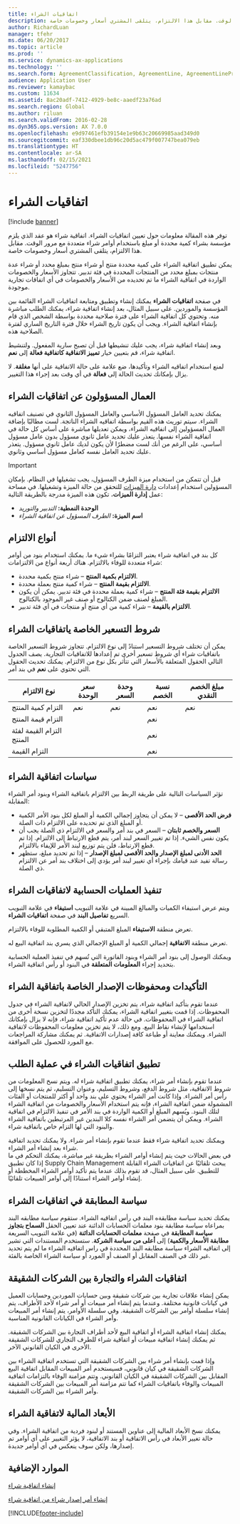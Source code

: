 ```yaml
---
title: اتفاقيات الشراء
description: توفر هذه المقالة معلومات حول تعيين اتفاقيات الشراء. اتفاقية شراء هو عقد الذي يلزم مؤسسة بشراء كمية محددة أو مبلغ باستخدام أوامر شراء متعددة مع مرور الوقت. مقابل هذا الالتزام، يتلقى المشتري أسعار وخصومات خاصة.
author: RichardLuan
manager: tfehr
ms.date: 06/20/2017
ms.topic: article
ms.prod: ''
ms.service: dynamics-ax-applications
ms.technology: ''
ms.search.form: AgreementClassification, AgreementLine, AgreementLinePrompt, PurchAgreement, PurchAgreementCreate, PurchAgreementGenerateReleaseOrder, PurchAgreementHistory, PurchAgreementInvoiceJournal, PurchLine, AgreementLines
audience: Application User
ms.reviewer: kamaybac
ms.custom: 11634
ms.assetid: 8ac20adf-7412-4929-be8c-aaedf23a76ad
ms.search.region: Global
ms.author: riluan
ms.search.validFrom: 2016-02-28
ms.dyn365.ops.version: AX 7.0.0
ms.openlocfilehash: e9d97461efb39154e1e9b63c20669985aad349d0
ms.sourcegitcommit: eaf330dbee1db96c20d5ac479f007747bea079eb
ms.translationtype: HT
ms.contentlocale: ar-SA
ms.lasthandoff: 02/15/2021
ms.locfileid: "5247756"
---
```

# <a name="purchase-agreements"></a>اتفاقيات الشراء

[!include [banner](../includes/banner.md)]

توفر هذه المقالة معلومات حول تعيين اتفاقيات الشراء. اتفاقية شراء هو عقد الذي يلزم مؤسسة بشراء كمية محددة أو مبلغ باستخدام أوامر شراء متعددة مع مرور الوقت. مقابل هذا الالتزام، يتلقى المشتري أسعار وخصومات خاصة. 

يمكن تطبيق اتفاقية الشراء على كمية محددة منتج أو شراء منتج بمبلغ محدد أو شراء عدة منتجات بمبلغ محدد من المنتجات المحددة في فئة تدبير. تتجاوز الأسعار والخصومات الواردة في اتفاقية الشراء ما تم تحديده من الأسعار والخصومات في أي اتفاقات تجارية موجودة.  

في صفحة **اتفاقيات الشراء** يمكنك إنشاء وتطبيق ومتابعة اتفاقيات الشراء القائمة بين المؤسسة والموردين. على سبيل المثال، بعد إنشاء اتفاقية شراء، يمكنك الطلب مباشرة منه. وتحتوي كل اتفاقية الشراء على فترة صلاحية محددة بواسطة الشخص الذي قام بإنشاء اتفاقية الشراء. ويجب أن يكون تاريخ الشراء خلال فترة التاريخ الساري لفترة الصلاحية هذه.  

وبعد إنشاء اتفاقية شراء، يجب عليك تنشيطها قبل أن تصبح سارية المفعول. ولتنشيط اتفاقية شراء، قم بتعيين خيار **تمييز الاتفاقية كاتفاقية فعالة** إلى **نعم**. 

لمنع استخدام اتفاقيه الشراء وتأكيدها، ضع علامة على حالة الاتفاقية على أنها **مغلقة**. لا يزال بإمكانك تحديث الحالة إلى **فعالة** في أي وقت بعد إجراء هذا التغيير.

## <a name="responsible-workers-on-purchase-agreements"></a>العمال المسؤولون عن اتفاقيات الشراء

يمكنك تحديد العامل المسؤول الأساسي والعامل المسؤول الثانوي في تصنيف اتفاقيه الشراء. سيتم توريث هذه القيم بواسطة اتفاقيه الشراء الناتجة. لست مطالبًا بإضافة العمال المسؤولين إلى اتفاقيه الشراء، ويمكن تعديلها مباشرة على أساس كل حالة في اتفاقية الشراء نفسها. يتعذر عليك تحديد عامل ثانوي مسؤول بدون عامل مسؤول أساسي، على الرغم من أنك لست مضطرًا لأن يكون لديك عامل ثانوي مسؤول. يتعذر عليك تحديد العامل نفسه كعامل مسؤول أساسي وثانوي.

> [!IMPORTANT]
> قبل أن تتمكن من استخدام ميزة الطرف المسؤول، يجب تشغيلها في النظام. بإمكان المسؤولين استخدام إعدادات [دارة الميزات](../../fin-ops-core/fin-ops/get-started/feature-management/feature-management-overview.md) للتحقق من حالة الميزة وتشغيلها. في مساحة عمل **إدارة الميزات**، تكون هذه الميزة مدرجة بالطريقة التالية:
> 
> - **الوحدة النمطية:** *التدبير والتوريد*
> - **اسم الميزة:** *الطرف المسؤول عن اتفاقية الشراء*

## <a name="commitment-types"></a>أنواع الالتزام
كل بند في اتفاقية شراء يعتبر التزامًا بشراء شيء ما. يمكنك استخدام بنود من أوامر شراء متعددة للوفاء بالالتزام. هناك أربعة أنواع من الالتزامات:

-   **الالتزام بكمية المنتج** – شراء منتج بكمية محددة.
-   **الالتزام بقيمة المنتج** – شراء كمية منتج بعملة محددة.
-   **الالتزام بقيمة فئة المنتج** – شراء كمية بعملة محددة في فئة تدبير. يمكن أن يكون المبلغ لصنف ضمن الكتالوج أو صنف غير الموجود بالكتالوج.
-   **الالتزام بالقيمة** – شراء كمية من أي منتج أو منتجات في أي فئة تدبير.

## <a name="pricing-terms-for-purchase-agreements"></a>شروط التسعير الخاصة ياتفاقيات الشراء
يمكن أن تختلف شروط التسعير استنادً إلى نوع الالتزام. تتجاوز شروط التسعير الخاصة باتفاقيات شراء أي شروط تسعير أخرى تم إعدادها للاتفاقيات التجارية. يصف الجدول التالي الحقول المتعلقة بالأسعار التي تتأثر بكل نوع من الالتزام. يمكنك تحديث الحقول التي تحتوي على **نعم** في بند أمر.

| نوع الالتزام                   | سعر الوحدة | وحدة السعر | نسبة الخصم | مبلغ الخصم النقدي |
|-----------------------------------|------------|------------|------------------|----------------------|
| التزام كمية المنتج       | نعم        | نعم        | نعم              | نعم                  |
| التزام قيمة المنتج          |            |            | نعم              |                      |
| التزام القيمة لفئة المنتج |            |            | نعم              |                      |
| التزام القيمة                  |            |            | نعم              |                      |

## <a name="policies-for-purchase-agreements"></a>سياسات اتفاقية الشراء
تؤثر السياسات التالية على طريقة الربط بين الالتزام باتفاقية الشراء وبنود أمر الشراء المقابلة:

-   **فرض الحد الأقصى‬** – لا يمكن أن يتجاوز إجمالي الكمية أو المبلغ لكل بنود الأمر الكمية أو المبلغ الذي تم تحديده على الالتزام ذات الصلة.
-   **السعر والخصم ثابتان‬** – السعر في بند أمر والسعر في الالتزام ذي الصلة يجب أن يكون نفس الشيء. إذا تم تغيير السعر لبند أمر، يتم قطع الارتباط إلى الالتزام. إذا تم قطع الارتباط، فلن يتم توزيع لبند الأمر للإيفاء بالالتزام.
-   **الحد الأدنى لمبلغ الإصدار والحد الأقصى لمبلغ الإصدار** – إذا تم تحديد مبلغ، ستظهر رسالة تفيد عند قيامك بإجراء أي تغيير لبند أمر يؤدي إلى اختلاف بند أمر عن الالتزام ذي الصلة.

## <a name="fulfillment-calculations-for-purchase-agreements"></a>تنفيذ العمليات الحسابية لاتفاقيات الشراء
ويتم عرض استيفاء الكميات والمبالغ المبينة في علامة التبويب **استيفاء** في علامة التبويب السريع **تفاصيل البند** في صفحة **اتفاقيات الشراء**.  

تعرض منطقة **الاستيفاء** المبلغ المتبقي أو الكمية المطلوبة للوفاء بالالتزام.  

تعرض منطقة **الاتفاقية** إجمالي الكمية أو المبلغ الإجمالي الذي يسري بند اتفاقية البيع له.  

ويمكنك الوصول إلى بنود أمر الشراء وبنود الفاتورة التي تُسهم في تنفيذ العملية الحسابية بتحديد إجراء **المعلومات المتعلقة** في البنود أو رأس اتفاقية الشراء.

## <a name="confirmations-and-version-history-for-purchase-agreements"></a>التأكيدات ومحفوظات الإصدار الخاصة باتفاقية الشراء
عندما تقوم بتأكيد اتفاقية شراء، يتم تخزين الإصدار الحالي لاتفاقية الشراء في جدول المحفوظات. إذا قمت بتغيير اتفاقية الشراء، يمكنك التأكد مجددًا لتخزين نسخة أخرى من اتفاقية الشراء في المحفوظات. ‏‫في حالة عدم تأكيد اتفاقية شراء، فإنه لا يزال بإمكانك استخدامها لإنشاء نقاط البيع. ومع ذلك، لا يتم تخزين معلومات المحفوظات لاتفاقية الشراء.‬ ويمكنك معاينة أو طباعة كافة إصدارات الاتفاقية. ثم يمكنك مشاركة المراجعات مع المورد للحصول على الموافقة.

## <a name="applying-purchase-agreements-in-the-ordering-process"></a>تطبيق اتفاقيات الشراء في عملية الطلب
عندما تقوم بإنشاء أمر شراء، يمكنك تطبيق اتفاقية شراء له. ويتم نسخ المعلومات من شروط الاتفاقية، مثل شروط الدفع، وشروط التسليم، وعنوان التسليم، ثم يتم نسخها إلى رأس أمر الشراء. وإذا كانت أمر الشراء يحتوي على بند واحد أو أكثر للمنتجات أو الفئات المشمولة ضمن اتفاقية الشراء، فإنه يتم استخدام الأسعار والخصومات من اتفاقية الشراء لتلك البنود. ويُسهم المبلغ أو الكمية الواردة في بند الأمر في تنفيذ الالتزام في اتفاقية الشراء. ويمكن أن يتضمن أمر الشراء نفسه كلا البندين غير المرتبطين باتفاقية الشراء والبنود التي لها التزام خاص باتفاقية شراء.  

ويمكنك تحديد اتفاقية شراء فقط عندما تقوم بإنشاء أمر شراء. ولا يمكنك تحديد اتفاقية شراء بعد إنشاء أمر الشراء.  
في بعض الحالات حيث يتم إنشاء أوامر الشراء بطريقة غير مباشرة، يمكنك التحكم في ما إذا كان تطبيق Supply Chain Management يبحث تلقائيًا عن اتفاقيات الشراء القابلة للتطبيق. على سبيل المثال، قد تقوم بذلك عندما يتم تأكيد أوامر الشراء المخططة أو إنشاء أوامر الشراء استنادًا إلى أوامر المبيعات تلقائيًا.

## <a name="matching-policy-on-purchase-agreements"></a>سياسة المطابقة في اتفاقيات الشراء
يمكنك تحديد سياسة مطابقةه البند في رأس اتفاقيه الشراء. ستقوم سياسة مطابقه البند بمراعاه سياسة مطابقة بنود معلمات الحسابات الدائنة عند تعيين الحقل **السماح بتجاوز سياسة المطابقة** في صفحة **معلمات الحسابات الدائنة** (في علامة التبويب السريعة **مطابقة الأسعار والكمية**) إلى **أعلى من سياسة الشركة**. ستستخدم المستندات التي تشير إلى اتفاقيه الشراء سياسة مطابقه البند المحددة في راس اتفاقيه الشراء ما لم يتم تحديد غير ذلك في الصنف المقابل أو الصنف أو المورد أو سياسة الشراء الخاصة بالفئة.

## <a name="purchase-agreements-and-intercompany-trade"></a>اتفاقيات الشراء والتجارة بين الشركات الشقيقة
يمكن إنشاء علاقات تجارية بين شركات شقيقة وبين حسابات الموردين وحسابات العميل في كيانات قانونية مختلفة. وعندما يتم إنشاء أمر مبيعات أو أمر شراء لأحد الأطراف، يتم إنشاء سلسلة أوامر بين الشركات الشقيقة. وفي سلسلة الأوامر، يتم إنشاء أمر المبيعات وأمر الشراء في الكيانات القانونية المناسبة.  

يمكنك إنشاء اتفاقية الشراء أو اتفاقية البيع لأحد أطراف التجارة بين الشركات الشقيقة. ثم يمكنك إنشاء اتفاقية مبيعات أو اتفاقية شراء للطرف التجاري للشركات الشقيقة الأخرى في الكيان القانوني الآخر.  

وإذا قمت بإنشاء أمر شراء بين الشركات الشقيقة التي تستخدم اتفاقية الشراء بين الشركات الشقيقة في كيان قانوني، فسيستخدم أمر المبيعات المقابل اتفاقية البيع المقابل بين الشركات الشقيقة في الكيان القانوني. وتتم مزامنة الوفاء بالتزامات اتفاقية المبيعات والوفاء باتفاقيات الشراء كما تتم مزامنة أمر المبيعات بين الشركات الشقيقة وأمر الشراء بين الشركات الشقيقة.

## <a name="financial-dimensions-on-purchase-agreements"></a>الأبعاد المالية لاتفاقية الشراء
يمكنك نسخ الأبعاد المالية إلى عناوين المستند أو لبنود فردية من اتفاقية الشراء. وفي حالة تغيير الأبعاد في رأس الاتفاقية أو بند الاتفاقية، لا يؤثر التغيير على أي أوامر تم إصدارها، ولكن سوف ينعكس في أي أوامر جديدة.

<a name="additional-resources"></a>الموارد الإضافية
--------

[إنشاء اتفاقية شراء](tasks/create-purchase-agreement.md)

[إنشاء أمر إصدار شراء من اتفاقية شراء](tasks/create-purchase-release-order-purchase-agreement.md)





[!INCLUDE[footer-include](../../includes/footer-banner.md)]